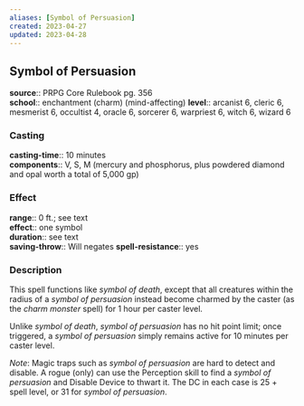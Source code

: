 ```yaml
---
aliases: [Symbol of Persuasion]
created: 2023-04-27
updated: 2023-04-28
---
```


## Symbol of Persuasion

**source**:: PRPG Core Rulebook pg. 356  
**school**:: enchantment (charm) (mind-affecting)
**level**:: arcanist 6, cleric 6, mesmerist 6, occultist 4, oracle 6, sorcerer 6, warpriest 6, witch 6, wizard 6

### Casting

**casting-time**:: 10 minutes  
**components**:: V, S, M (mercury and phosphorus, plus powdered diamond and opal worth a total of 5,000 gp)

### Effect

**range**:: 0 ft.; see text  
**effect**:: one symbol  
**duration**:: see text  
**saving-throw**:: Will negates
**spell-resistance**:: yes

### Description

This spell functions like *symbol of death*, except that all creatures within the radius of a *symbol of persuasion* instead become charmed by the caster (as the *charm monster* spell) for 1 hour per caster level.  
  
Unlike *symbol of death*, *symbol of persuasion* has no hit point limit; once triggered, a *symbol of persuasion* simply remains active for 10 minutes per caster level.  
  
*Note*: Magic traps such as *symbol of persuasion* are hard to detect and disable. A rogue (only) can use the Perception skill to find a *symbol of persuasion* and Disable Device to thwart it. The DC in each case is 25 + spell level, or 31 for *symbol of persuasion*.
